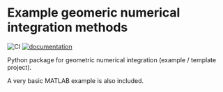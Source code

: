 # Example geomeric numerical integration methods

![CI](https://github.com/THREAD-3-2/example_gni_project/workflows/CI/badge.svg)
[![documentation](https://img.shields.io/badge/docs-passing-<COLOR>.svg)](https://THREAD-3-2.github.io/example_gni_project/)

Python package for geometric numerical integration (example / template project).

A very basic MATLAB example is also included.
